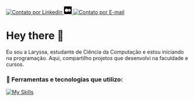 <p align='left' dir="auto"> 
 <a href="https://www.linkedin.com/in/laryssa-patez-242a45334/">
    <img src="https://img.icons8.com/m_rounded/512/228BE6/linkedin.png" width="20" alt="Contato por Linkedin">
</a>
<a href="https://medium.com/@laryssapatez.contato">
    <img src="https://raw.githubusercontent.com/github/explore/47458ec29cfa03601405a0d64758f7ef23069eb5/topics/medium/medium.png" width="21" alt="Medium">
</a>
<a href="mailto:laryssapatez.contato@gmail.com">
    <img src="https://skillicons.dev/icons?i=gmail" width="21" alt="Contato por E-mail">
</a>
</p>

<h1> Hey there 👋 </h1>
Eu sou a Laryssa, estudante de Ciência da Computação e estou iniciando na programação. Aqui, compartilho projetos que desenvolvi na faculdade e cursos.

### 🔧 Ferramentas e tecnologias que utilizo:

<a href="https://skillicons.dev">
  <img src="https://skillicons.dev/icons?i=java,mysql,spring,maven,postman, " width="250" alt="My Skills">
</a>


